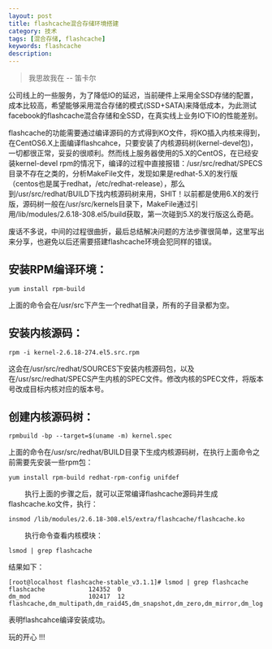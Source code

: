 ```yaml
---
layout: post
title: flashcache混合存储环境搭建
category: 技术
tags: [混合存储, flashcache]
keywords: flashcache
description: 
---
```


> 我思故我在 -- 笛卡尔

公司线上的一些服务，为了降低IO的延迟，当前硬件上采用全SSD存储的配置，成本比较高，希望能够采用混合存储的模式(SSD+SATA)来降低成本，为此测试facebook的flashcache混合存储和全SSD，在真实线上业务IO下IO的性能差别。

flashcache的功能需要通过编译源码的方式得到KO文件，将KO插入内核来得到，在CentOS6.X上面编译flashcahce，只要安装了内核源码树(kernel-devel包)，一切都很正常，妥妥的很顺利。然而线上服务器使用的5.X的CentOS，在已经安装kernel-devel rpm的情况下，编译的过程中直接报错：/usr/src/redhat/SPECS目录不存在之类的，分析MakeFile文件，发现如果是redhat-5.X的发行版（centos也是属于redhat，/etc/redhat-release），那么到/usr/src/redhat/BUILD下找内核源码树来用，SHIT！以前都是使用6.X的发行版，源码树一般在/usr/src/kernels目录下，MakeFile通过引用/lib/modules/2.6.18-308.el5/build获取，第一次碰到5.X的发行版这么奇葩。

废话不多说，中间的过程很曲折，最后总结解决问题的方法步骤很简单，这里写出来分享，也避免以后还需要搭建flashcache环境会犯同样的错误。

## 安装RPM编译环境：

    yum install rpm-build

上面的命令会在/usr/src下产生一个redhat目录，所有的子目录都为空。

## 安装内核源码：

    rpm -i kernel-2.6.18-274.el5.src.rpm

这会在/usr/src/redhat/SOURCES下安装内核源码包，以及在/usr/src/redhat/SPECS产生内核的SPEC文件。修改内核的SPEC文件，将版本号改成目标内核对应的版本号。

## 创建内核源码树：

    rpmbuild -bp --target=$(uname -m) kernel.spec

上面的命令在/usr/src/redhat/BUILD目录下生成内核源码树，在执行上面命令之前需要先安装一些rpm包：

    yum install rpm-build redhat-rpm-config unifdef
　　
执行上面的步骤之后，就可以正常编译flashcache源码并生成flashcache.ko文件，执行：

    insmod /lib/modules/2.6.18-308.el5/extra/flashcache/flashcache.ko
　　
执行命令查看内核模块：

    lsmod | grep flashcache

结果如下：

    [root@localhost flashcache-stable_v3.1.1]# lsmod | grep flashcache
    flashcache            124352  0
    dm_mod                102417  12 flashcache,dm_multipath,dm_raid45,dm_snapshot,dm_zero,dm_mirror,dm_log

表明flashcahce编译安装成功。


玩的开心 !!!
